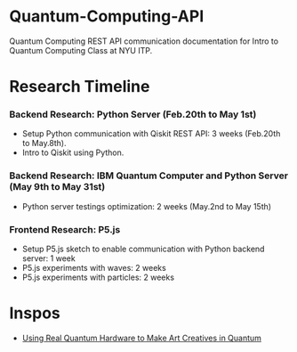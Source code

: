 # Quantum-Computing-API
Quantum Computing REST API communication documentation for Intro to Quantum Computing Class at NYU ITP.

# Research Timeline
### Backend Research: Python Server (Feb.20th to May 1st)
* Setup Python communication with Qiskit REST API: 3 weeks (Feb.20th to May.8th).
* Intro to Qiskit using Python.
### Backend Research: IBM Quantum Computer and Python Server (May 9th to May 31st)
* Python server testings optimization: 2 weeks (May.2nd to May 15th)
### Frontend Research: P5.js 
* Setup P5.js sketch to enable communication with Python backend server: 1 week
* P5.js experiments with waves: 2 weeks
* P5.js experiments with particles: 2 weeks

# Inspos
* [Using Real Quantum Hardware to Make Art Creatives in Quantum](https://www.youtube.com/watch?v=4fwOOnHPQFo)
